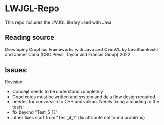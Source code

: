 # LWJGL-Repo
 This repo includes the LWJGL library used with Java.
 ## Reading source:
 Developing Graphics Frameworks with Java and OpenGL by Lee Stemkoski and James Cona (CRC Press, Taylor and Francis Group) 2022
 ## Issues:
 Revision: 
 - Concept needs to be understood completely
 - Good notes must be written and system and data flow design required
 - needed for conversion to C++ and vulkan.
 Needs fixing according to the tests:
 - fix beyond "Test_5_12"
 - other fixes start from "Test_4_1" (fix attribute not found problems)